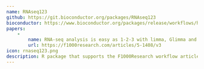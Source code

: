 ```yaml
---
name: RNAseq123
github: https://git.bioconductor.org/packages/RNAseq123
bioconductor: https://www.bioconductor.org/packages/release/workflows/html/RNAseq123.html
papers:
    - 
        name: RNA-seq analysis is easy as 1-2-3 with limma, Glimma and edgeR
        url: https://f1000research.com/articles/5-1408/v3
icon: rnaseq123.png
description: R package that supports the F1000Research workflow article on RNA-seq analysis using limma, Glimma and edgeR
---
```

